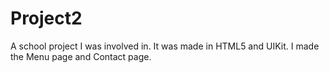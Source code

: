 # Project2
A school project I was involved in. It was made in HTML5 and UIKit. I made the Menu page and Contact page.
